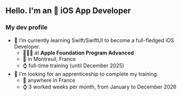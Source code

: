 ## Hello. I'm an  iOS App Developer

### My dev profile
- 🌱 I’m currently learning Swift/SwiftUI to become a full-fledged iOS Developer.
  - 👩🏻‍💻 at **Apple Foundation Program Advanced**
  - 📍 in Montreuil, France
  - ⌚️ full-time training (until December 2025)
- 💼 I'm looking for an apprenticeship to complete my training.
  - 📍 anywhere in France
  - ⌚️ 3 worked weeks per month, from January to December 2026

<!--
**ombremad/ombremad** is a ✨ _special_ ✨ repository because its `README.md` (this file) appears on your GitHub profile.

Here are some ideas to get you started:

- 🔭 I’m currently working on ...
- 🌱 I’m currently learning ...
- 👯 I’m looking to collaborate on ...
- 🤔 I’m looking for help with ...
- 💬 Ask me about ...
- 📫 How to reach me: ...
- 😄 Pronouns: ...
- ⚡ Fun fact: ...
-->
